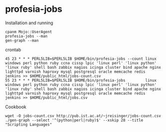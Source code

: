 profesia-jobs
=============

Installation and running

    cpanm Mojo::UserAgent
    profesia-jobs --man
    gen-graph --man

crontab

    45 23 * * * PERL5LIB=$PERL5LIB $HOME/bin/profesia-jobs --count linux windows perl python ruby ccna cissp lpic 'linux perl' 'linux python' 'linux ruby' shell bash zabbix nagios icinga cluster bind apache nginx lighttpd varnish haproxy mysql postgresql oracle memcache redis jenkins >> $HOME/public_html/jobs-count.csv
    55 23 * * * PERL5LIB=$PERL5LIB $HOME/bin/profesia-jobs         linux windows perl python ruby ccna cissp lpic 'linux perl' 'linux python' 'linux ruby' shell bash zabbix nagios icinga cluster bind apache nginx lighttpd varnish haproxy mysql postgresql oracle memcache redis jenkins >> $HOME/public_html/jobs.csv

Cookbook

    wget -O jobs-count.csv http://pub.ist.ac.at/~jreisinger/jobs-count.csv
    ./gen-graph --select '^(python|perl|ruby)$' --xskip 28 --title "Scripting Languages"
